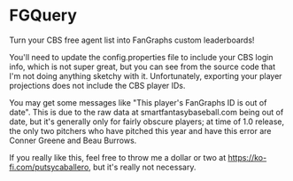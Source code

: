 # FGQuery
Turn your CBS free agent list into FanGraphs custom leaderboards!

You'll need to update the config.properties file to include your CBS login info, which is not super great, but you can see from the source code
that I'm not doing anything sketchy with it. Unfortunately, exporting your player projections does not include the CBS player IDs.

You may get some messages like "This player's FanGraphs ID is out of date". This is due to the raw data at smartfantasybaseball.com being out of date,
but it's generally only for fairly obscure players; at time of 1.0 release, the only two pitchers who have pitched this year and have this error are
Conner Greene and Beau Burrows.

If you really like this, feel free to throw me a dollar or two at https://ko-fi.com/putsycaballero, but it's really not necessary.
